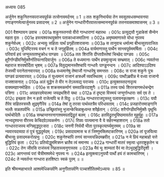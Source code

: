 अध्यायः 085

अर्जुनेन शकुनितनयपराजयपूर्वकं तत्सेनावमर्दनम् ॥ 1 ॥ ततः शकुनिभार्यया तेन स्वसुतवधसम्भावनया रणाङ्गणमेत्यार्जुनस्य प्रसादनम् ॥ 2 ॥ अर्जुनेन गान्धारीगौरवात्तत्सम्माननपूर्वकं तत्तनयसमाश्वासनम् ॥ 3 ॥

001	वैशम्पायन उवाच ।
001a	शकुनस्तनयो वीरो गान्धाराणां महारथः ।
001c	प्रत्युद्ययौ गुडाकेशं सैन्येन महता वृतः ।
001e	हस्त्यश्वरथयुक्तेन पताकाध्वजमालिना ॥
002a	अमृष्यमाणास्ते योधा नृपस्य शकुनेर्वधम् ।
002c	अभ्ययुः सहिताः पार्थं प्रगृहीतशरासनाः ॥
003a	स तानुवाच धर्मात्मा बीभत्सुरपराजितः ।
003c	युधिष्टिरस्य वचनं न च ते जगृहुर्हितम् ॥
004a	वार्यमाणास्तु पार्थेन सान्त्वपूर्वममर्षिताः ।
004c	परिवार्य हयं जग्मुस्ततश्चुक्रोध पाण्डवः ॥
005a	ततः शिरांसि दीप्ताग्रैस्तेषां चिच्छेद पाण्डवः ।
005c	क्षुरैर्गाण्डीवनिर्मुक्तैर्नातियत्नादिवार्जुनः ॥
006a	ते वध्यमानाः पार्थेन हयमुत्सृज्य सम्भ्रमात् ।
006c	न्यवर्तन्त महाराज शरवर्षार्दिता भृशम् ॥
007a	वितुद्यमानस्तैश्चापि गान्धारैः पाण्डुनन्दनः ।
007c	आदिश्याऽऽदिश्य तेजस्वी परानेतानवारयत् ॥
008a	वध्यमानेषु तेष्वाजौ गान्धारेषु समन्ततः ।
008c	स राजा शकुनेः पुत्रः पाण्डवं प्रत्यवारयत् ॥
009a	तं युध्यमानं राजानं क्षत्रधर्मे व्यवस्थितम् ।
009c	पार्थोऽब्रवीन्न मे वध्या राजानो राजशासनात् ॥
010a	अलं युद्धेन ते वीर न तेऽस्त्वद्य पराजयः ।
010c	इत्युक्तस्तदनादृत्य वाक्यमज्ञानमोहितः ।
010e	स शक्रसमकर्माणं समवाकिरदाशुगैः ॥
011a	तस्य पार्थः शिरस्त्राणमर्धचन्द्रेण पत्रिणा ।
011c	अपाहरदमेयात्मा जयद्रथशिरो यथा ॥
012a	तं दृष्ट्वा विस्मयं जग्मुर्गान्धाराः सर्व एव ते ।
012c	इच्छता तेन न हतो राजेत्यपि च ते विदुः ॥
013a	गान्धारराजपुत्रस्तु पलायनकृतक्षणः ।
013c	ययौ तैरेव सहितस्त्रस्तैः क्षुद्रमृगैरिव ॥
014a	तेषां तु तरसा पार्थस्तत्रैव परिधावताम् ।
014c	प्रजहारोत्तमाङ्गानि भल्लैः सन्नतपर्वभिः ॥
015a	उच्छ्रितांस्तु भुजान्केचिन्नाबुध्यन्त शरैर्हृतान् ।
015c	शरैर्गाण्डीवनिर्मुक्तैः पृथुभिः पार्थचोदितैः ॥
016a	सम्भ्रान्तनरनागाश्वमपतद्विद्रुतं बलम् ।
016c	हतविद्रुतभूयिष्ठमावर्तत मुहुर्मुहुः ॥
017a	नाभ्यदृश्यन्त वीरस्य केचिदग्रेऽग्र्यकर्मणः ।
017c	रिपवः पात्यमाना वै ये सहेरन्महाशरान् ॥
018a	ततो गान्धारराजस्य मन्त्रिवृद्धपुरःसरा ।
018c	जननी निर्ययौ भीता पुरस्कृत्यार्घ्यमुत्तमम् ॥
019a	सा न्यवारयदव्यग्रा तं पुत्रं युद्धदुर्मदम् ।
019c	प्रसादयामास च तं जिष्णुमक्लिष्टकारिणम् ॥
020a	तां पूजयित्वा बीभत्सुः प्रसादमकरोत्प्रभुः ।
020c	शकुनेश्चापि तनयं सान्त्वयन्निदमब्रवीत् ॥
021a	न मे प्रियं महाबाहो यत्ते बुद्धिरियं कृता ।
021c	प्रतियोद्धुममित्रघ्न भ्रातैव त्वं ममानघ ॥
022a	गान्धारीं मातरं स्मृत्वा धृतराष्ट्रकृतेन च ।
022c	तेन जीवसि राजंस्त्वं निहतास्त्वनुगास्तव ॥
023a	मैवं भूः शाम्यतां वैरं मा तेऽभूद्बुद्धिरीदृशी ।
023c	आगन्तव्यं परां चैत्रीमश्वमेधे नृपस्य नः ॥
024a	इत्युक्त्वाऽनुययौ पार्थो हयं तं कामचारिणम् ।
024c	ते न्यवर्तन्त गान्धारा हतशिष्टाः स्वकं पुरम् ॥ ॥

इति श्रीमन्महाभारते आश्वमेधिकपर्वणि अनुगीतापर्वणि पञ्चाशीतितमोऽध्यायः ॥ 85 ॥
